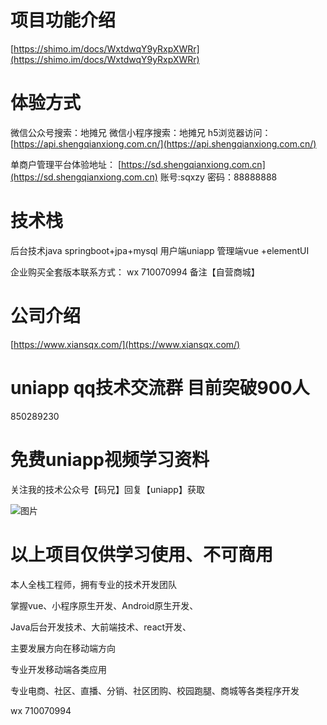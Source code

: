 # 项目功能介绍

[https://shimo.im/docs/WxtdwqY9yRxpXWRr](https://shimo.im/docs/WxtdwqY9yRxpXWRr)

# 体验方式
微信公众号搜索：地摊兄 
微信小程序搜索：地摊兄 
h5浏览器访问：
[https://api.shengqianxiong.com.cn/](https://api.shengqianxiong.com.cn/)

单商户管理平台体验地址：
[https://sd.shengqianxiong.com.cn](https://sd.shengqianxiong.com.cn)
账号:sqxzy
密码：88888888

# 技术栈
后台技术java springboot+jpa+mysql 用户端uniapp管理端vue +elementUI

企业购买全套版本联系方式：
wx 710070994 备注【自营商城】

# 公司介绍
[https://www.xiansqx.com/](https://www.xiansqx.com/)
# uniapp qq技术交流群 目前突破900人
850289230

# 免费uniapp视频学习资料

关注我的技术公众号【码兄】回复【uniapp】获取 

![图片](https://www.gomyorder.cn/qrs.jpg)

# 以上项目仅供学习使用、不可商用

本人全栈工程师，拥有专业的技术开发团队

掌握vue、小程序原生开发、Android原生开发、

Java后台开发技术、大前端技术、react开发、

主要发展方向在移动端方向

专业开发移动端各类应用

专业电商、社区、直播、分销、社区团购、校园跑腿、商城等各类程序开发

wx 710070994





